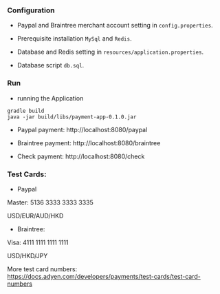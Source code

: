 ### Configuration

* Paypal and Braintree merchant account setting in ```config.properties```.

* Prerequisite installation ```MySql``` and ```Redis```. 

* Database and Redis setting in ```resources/application.properties```. 

* Database script ```db.sql```.

### Run

* running the Application

```
gradle build
java -jar build/libs/payment-app-0.1.0.jar
```

* Paypal payment: http://localhost:8080/paypal

* Braintree payment: http://localhost:8080/braintree

* Check payment: http://localhost:8080/check


### Test Cards:

* Paypal

Master: 5136 3333 3333 3335

USD/EUR/AUD/HKD

* Braintree:

Visa: 4111 1111 1111 1111

USD/HKD/JPY

More test card numbers: https://docs.adyen.com/developers/payments/test-cards/test-card-numbers
